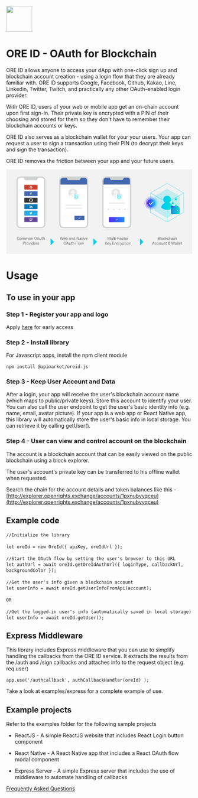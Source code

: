 <img src="https://en.gravatar.com/userimage/137186280/281fbdfb8df941e941b3ad68c925c3c7.png" width="70" height="70">

# ORE ID - OAuth for Blockchain



ORE ID allows anyone to access your dApp with one-click sign up and blockchain account creation - using a login flow that they are already familiar with. ORE ID supports Google, Facebook, Github, Kakao, Line, Linkedin, Twitter, Twitch, and practically any other OAuth-enabled login provider.

With ORE ID, users of your web or mobile app get an on-chain account upon first sign-in. Their private key is encrypted with a PIN of their choosing and stored for them so they don't have to remember their blockchain accounts or keys.

ORE ID also serves as a blockchain wallet for your your users. Your app can request a user to sign a transaction using their PIN (to decrypt their keys and sign the transaction).

ORE ID removes the friction between your app and your future users. 

<img src="./docs/images/OREID-GitHub-diagram-01.png">

# Usage


## To use in your app

### Step 1 - Register your app and logo

Apply [here](https://aikon.com/ore-id) for early access 

### Step 2 - Install library

For Javascript apps, install the npm client module

```
npm install @apimarket/oreid-js 
```

### Step 3 - Keep User Account and Data  

After a login, your app will receive the user's blockchain account name (which maps to public/private keys). Store this account to identify your user. You can also call the user endpoint to get the user's basic identity info (e.g. name, email, avatar picture). If your app is a web app or React Native app, this library will automatically store the user's basic info in local storage. You can retrieve it by calling getUser().

### Step 4 - User can view and control account on the blockchain  

The account is a blockchain account that can be easily viewed on the public blockchain using a block explorer.

The user's account's private key can be transferred to his offline wallet when requested.

Search the chain for the account details and token balances like this - [http://explorer.openrights.exchange/accounts/1pxnubvyqceu](http://explorer.openrights.exchange/accounts/1pxnubvyqceu)


## Example code
```
//Initialize the library

let oreId = new OreId({ apiKey, oreIdUrl });

//Start the OAuth flow by setting the user's browser to this URL
let authUrl = await oreId.getOreIdAuthUrl({ loginType, callbackUrl, backgroundColor });

//Get the user's info given a blockchain account
let userInfo = await oreId.getUserInfoFromApi(account);

OR

//Get the logged-in user's info (automatically saved in local storage)
let userInfo = await oreId.getUser();

```

## Express Middleware

This library includes Express middleware that you can use to simplify handling the callbacks from the ORE ID service. It extracts the results from the /auth and /sign callbacks and attaches info to the request object (e.g. req.user)

```
app.use('/authcallback', authCallbackHandler(oreId) );
```

Take a look at examples/express for a complete example of use.

## Example projects

Refer to the examples folder for the following sample projects

- ReactJS - A simple ReactJS website that includes React Login button component

- React Native - A React Native app that includes a React OAuth flow modal component

- Express Server - A simple Express server that includes the use of middleware to automate handling of callbacks


[Frequently Asked Questions](https://drive.google.com/open?id=1Nx6qm7z8TQRM8S-onmcP0H--21z-gzYDBVEzzfcgE9g)

